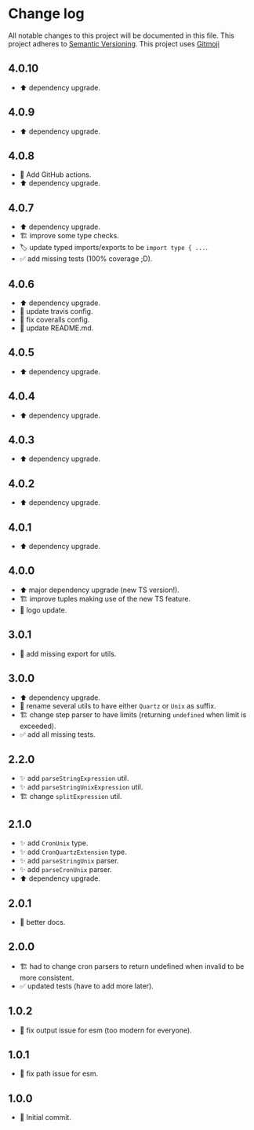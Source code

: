 # Change log
All notable changes to this project will be documented in this file.
This project adheres to [Semantic Versioning](https://semver.org/).
This project uses [Gitmoji](https://gitmoji.carloscuesta.me/)

## 4.0.10

- :arrow_up: dependency upgrade.

## 4.0.9

- :arrow_up: dependency upgrade.

## 4.0.8

- :construction_worker: Add GitHub actions.
- :arrow_up: dependency upgrade.

## 4.0.7

- :arrow_up: dependency upgrade.
- :building_construction: improve some type checks.
- :label: update typed imports/exports to be `import type { ...`.
- :white_check_mark: add missing tests (100% coverage ;D).

## 4.0.6

- :arrow_up: dependency upgrade.
- :wrench: update travis config.
- :bug: fix coveralls config.
- :memo: update README.md.

## 4.0.5

- :arrow_up: dependency upgrade.

## 4.0.4

- :arrow_up: dependency upgrade.

## 4.0.3

- :arrow_up: dependency upgrade.

## 4.0.2

- :arrow_up: dependency upgrade.

## 4.0.1

- :arrow_up: dependency upgrade.

## 4.0.0

- :arrow_up: major dependency upgrade (new TS version!).
- :building_construction: improve tuples making use of the new TS feature.
- :art: logo update.

## 3.0.1

- :bug: add missing export for utils.

## 3.0.0

- :arrow_up: dependency upgrade.
- :truck: rename several utils to have either `Quartz` or `Unix` as suffix.
- :building_construction: change step parser to have limits (returning `undefined` when limit is exceeded).
- :white_check_mark: add all missing tests.

## 2.2.0

- :sparkles: add `parseStringExpression` util.
- :sparkles: add `parseStringUnixExpression` util.
- :building_construction: change `splitExpression` util.

## 2.1.0

- :sparkles: add `CronUnix` type.
- :sparkles: add `CronQuartzExtension` type.
- :sparkles: add `parseStringUnix` parser.
- :sparkles: add `parseCronUnix` parser.
- :arrow_up: dependency upgrade.

## 2.0.1

- :pencil: better docs.

## 2.0.0

- :building_construction: had to change cron parsers to return undefined when invalid to be more consistent.
- :white_check_mark: updated tests (have to add more later).

## 1.0.2

- :bug: fix output issue for esm (too modern for everyone).

## 1.0.1

- :bug: fix path issue for esm.

## 1.0.0

- :tada: Initial commit.
